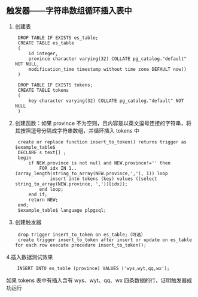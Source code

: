 ## 触发器——字符串数组循环插入表中


1. 创建表

		DROP TABLE IF EXISTS es_table;
		CREATE TABLE es_table
		(
		    id integer,
		    province character varying(32) COLLATE pg_catalog."default" NOT NULL,
		    modification_time timestamp without time zone DEFAULT now()
		)
		
		DROP TABLE IF EXISTS tokens;
		CREATE TABLE tokens
		(
		    key character varying(32) COLLATE pg_catalog."default" NOT NULL
		)
2. 创建函数：如果 province 不为空则，且内容是以英文逗号连接的字符串，将其按照逗号分隔成字符串数组，并循环插入 tokens 中

		create or replace function insert_to_token() returns trigger as $example_table$
		DECLARE s text[] ;
		begin
		    if NEW.province is not null and NEW.province!='' then
		        FOR idx IN 1..(array_length(string_to_array(NEW.province,','), 1)) loop
		            insert into tokens (key) values ((select string_to_array(NEW.province, ','))[idx]);
		        end loop;
		    end if;
		    return NEW;
		end;
		$example_table$ language plpgsql;
3. 创建触发器

		drop trigger insert_to_token on es_table;（可选）
		create trigger insert_to_token after insert or update on es_table for each row execute procedure insert_to_token();
4.插入数据测试效果
	
		INSERT INTO es_table (province) VALUES ('wys,wyt,qq,wx');
如果  tokens 表中有插入含有 wys、wyt、qq、wx 四条数据的行，证明触发器成功运行